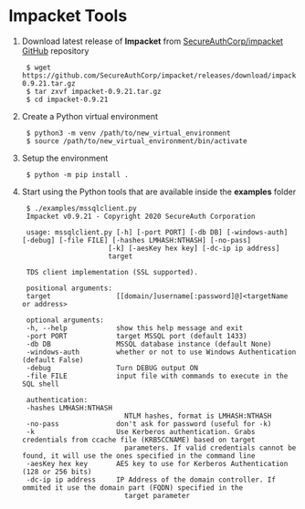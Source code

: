 # Impacket Tools

1. Download latest release of **Impacket** from [SecureAuthCorp/impacket GitHub](https://github.com/SecureAuthCorp/impacket) repository

        $ wget https://github.com/SecureAuthCorp/impacket/releases/download/impacket_0_9_21/impacket-0.9.21.tar.gz
        $ tar zxvf impacket-0.9.21.tar.gz
        $ cd impacket-0.9.21

2. Create a Python virtual environment
   
        $ python3 -m venv /path/to/new_virtual_environment
        $ source /path/to/new_virtual_environment/bin/activate

3. Setup the environment

        $ python -m pip install .

4. Start using the Python tools that are available inside the **examples** folder 

        $ ./examples/mssqlclient.py 
        Impacket v0.9.21 - Copyright 2020 SecureAuth Corporation

        usage: mssqlclient.py [-h] [-port PORT] [-db DB] [-windows-auth] [-debug] [-file FILE] [-hashes LMHASH:NTHASH] [-no-pass]
                            [-k] [-aesKey hex key] [-dc-ip ip address]
                            target

        TDS client implementation (SSL supported).

        positional arguments:
        target                [[domain/]username[:password]@]<targetName or address>

        optional arguments:
        -h, --help            show this help message and exit
        -port PORT            target MSSQL port (default 1433)
        -db DB                MSSQL database instance (default None)
        -windows-auth         whether or not to use Windows Authentication (default False)
        -debug                Turn DEBUG output ON
        -file FILE            input file with commands to execute in the SQL shell

        authentication:
        -hashes LMHASH:NTHASH
                                NTLM hashes, format is LMHASH:NTHASH
        -no-pass              don't ask for password (useful for -k)
        -k                    Use Kerberos authentication. Grabs credentials from ccache file (KRB5CCNAME) based on target
                                parameters. If valid credentials cannot be found, it will use the ones specified in the command line
        -aesKey hex key       AES key to use for Kerberos Authentication (128 or 256 bits)
        -dc-ip ip address     IP Address of the domain controller. If ommited it use the domain part (FQDN) specified in the
                                target parameter

